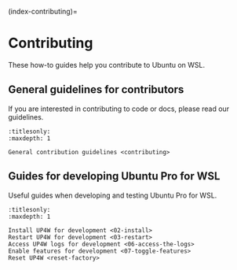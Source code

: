 (index-contributing)=

# Contributing

These how-to guides help you contribute to Ubuntu on WSL.

## General guidelines for contributors

If you are interested in contributing to code or docs, please read our
guidelines.

```{toctree}
:titlesonly:
:maxdepth: 1

General contribution guidelines <contributing>
```

## Guides for developing Ubuntu Pro for WSL

Useful guides when developing and testing Ubuntu Pro for WSL.

```{toctree}
:titlesonly:
:maxdepth: 1

Install UP4W for development <02-install>
Restart UP4W for development <03-restart>
Access UP4W logs for development <06-access-the-logs>
Enable features for development <07-toggle-features>
Reset UP4W <reset-factory>
```
